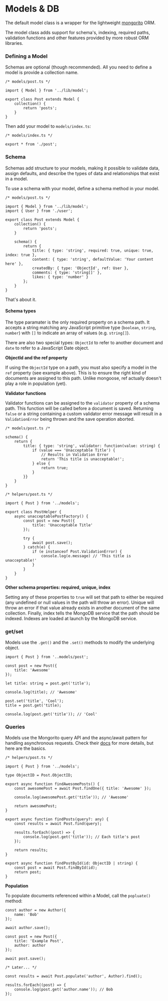 # Models & DB

The default model class is a wrapper for the lightweight [mongorito](http://mongorito.com/) ORM.

The model class adds support for schema's, indexing, required paths, validation functions and other features provided by more robust ORM libraries.

### Defining a Model
Schemas are optional (though recommended). All you need to define a model is provide a collection name.

```
/* models/post.ts */

import { Model } from '../lib/model';

export class Post extends Model {
    collection() {
        return 'posts';
    }
}
```

Then add your model to `models/index.ts`:

```
/* models/index.ts */

export * from './post';
```

### Schema

Schemas add structure to your models, making it possible to validate data, assign defaults, and describe the types of data and relationships that exist in a model.

To use a schema with your model, define a schema method in your model.

```
/* models/post.ts */

import { Model } from '../lib/model';
import { User } from './user';

export class Post extends Model {
    collection() {
        return 'posts';
    }

    schema() {
        return {
            title: { type: 'string', required: true, unique: true, index: true },
            content: { type: 'string', defaultValue: 'Your content here' },
            createdBy: { type: 'ObjectId', ref: User },
            comments: { type: 'string[]' },            
            likes: { type: 'number' }
        };
    }
}
```

That's about it.

#### Schema types
The type paramater is the only required property on a schema path. It accepts a string matching any JavaScript primitive type (`boolean`, `string`, `number`) with `[]` to indicate an array of values (e.g. `string[]`).

There are also two special types: `ObjectId` to refer to another document and `date` to refer to a JavaScript Date object.

**ObjectId and the ref property**

If using the `ObjectId` type on a path, you must also specify a model in the `ref` property (see example above). This is to ensure the right kind of documents are assigned to this path. Unlike mongoose, ref actually doesn't play a role in population (yet).

**Validator functions**

Validator functions can be assigned to the `validator` property of a schema path. This function will be called before a document is saved. Returning `false` or a string containing a custom validator error message will result in a `ValidationError` being thrown and the save operation aborted.

```
/* models/post.ts /*

schema() {
    return {
        title: { type: 'string', validator: function(value: string) {
            if (value === 'Unacceptable Title') {
                // Results in Validation Error
                return 'This title is unacceptable!';
            } else {
                return true;
            }
        }}
    }
}

/* helpers/post.ts */

import { Post } from '../models';

export class PostHelper {
    async unacceptablePostFactory() {
        const post = new Post({
            title: 'Unacceptable Title'
        });

        try {
            await post.save();
        } catch(e) {
            if (e instanceof Post.ValidationError) {
                console.log(e.message) // 'This title is unacceptable!' 
            }
        }
    }
}

```

**Other schema properties: required, unique, index**

Setting any of these properties to `true` will set that path to either be required (any undefined or null values in the path will throw an error). Unique will throw an error if that value already exists in another document of the same collection. Finally, index tells the MongoDB service that the path should be indexed. Indexes are loaded at launch by the MongoDB service.

### get/set

Models use the `.get()` and the `.set()` methods to modify the underlying object.

```
import { Post } from '..models/post';

const post = new Post({
    title: 'Awesome'
});

let title: string = post.get('title');

console.log(title); // 'Awesome'

post.set('title', 'Cool');
title = post.get('title);

console.log(post.get('title')); // 'Cool'
```

### Queries

Models use the Mongorito query API and the async/await pattern for handling asynchronous requests. Check their [docs](http://mongorito.com/) for more details, but here are the basics.

```
/* helpers/post.ts */

import { Post } from '../models';

type ObjectID = Post.ObjectID;

export async function findAwesomePosts() {
    const awesomePost = await Post.findOne({ title: 'Awesome' });

    console.log(awesomePost.get('title')); // 'Awesome'

    return awesomePost;
}

export async function findPosts(query?: any) {
    const results = await Post.find(query);

    results.forEach((post) => {
        console.log(post.get('title')); // Each title's post
    });

    return results;
}

export async function findPostById(id: ObjectID | string) {
    const post = await Post.findById(id);
    return post;
}
```

**Population**

To populate documents referenced within a Model, call the `popluate()` method:

```
const author = new Author({
    name: 'Bob'
});

await author.save();

const post = new Post({
    title: 'Example Post',
    author: author
});

await post.save();

/* Later... */

const results = await Post.populate('author', Author).find();

results.forEach((post) => {
    console.log(post.get('author.name')); // Bob
});
```
